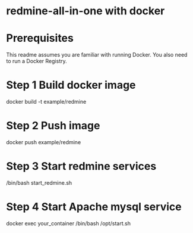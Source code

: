 # redmine-all-in-one with docker

# Prerequisites
This readme assumes you are familiar with running Docker. You also need to run a Docker Registry.

# Step 1 Build docker image
docker build -t example/redmine

# Step 2 Push image
docker push example/redmine

# Step 3 Start redmine services
/bin/bash start_redmine.sh

# Step 4 Start Apache mysql service
docker exec your_container /bin/bash /opt/start.sh

